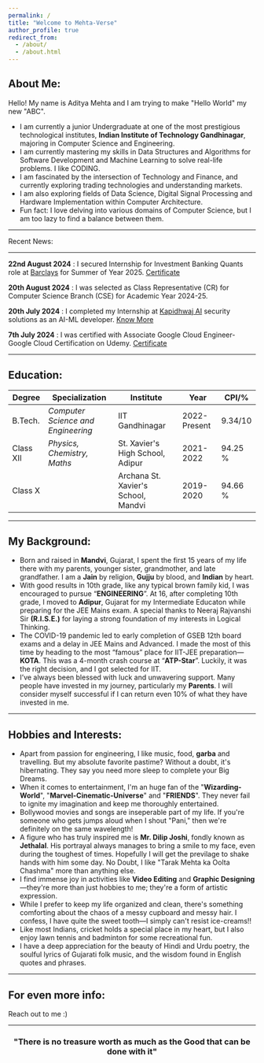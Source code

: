 ```yaml
---
permalink: /
title: "Welcome to Mehta-Verse"
author_profile: true
redirect_from: 
  - /about/
  - /about.html
---
```

<!-- This is the front page of a website that is powered by the [Academic Pages template](https://github.com/academicpages/academicpages.github.io) and hosted on GitHub pages. [GitHub pages](https://pages.github.com) is a free service in which websites are built and hosted from code and data stored in a GitHub repository, automatically updating when a new commit is made to the respository. This template was forked from the [Minimal Mistakes Jekyll Theme](https://mmistakes.github.io/minimal-mistakes/) created by Michael Rose, and then extended to support the kinds of content that academics have: publications, talks, teaching, a portfolio, blog posts, and a dynamically-generated CV. You can fork [this repository](https://github.com/academicpages/academicpages.github.io) right now, modify the configuration and markdown files, add your own PDFs and other content, and have your own site for free, with no ads! An older version of this template powers my own personal website at [stuartgeiger.com](http://stuartgeiger.com), which uses [this Github repository](https://github.com/staeiou/staeiou.github.io). -->

About Me:
-----
Hello! My name is Aditya Mehta and I am trying to make "Hello World" my new "ABC".

- I am currently a junior Undergraduate at one of the most prestigious technological institutes, **Indian Institute of Technology Gandhinagar**, majoring in Computer Science and Engineering.
-	I am currently mastering my skills in Data Structures and Algorithms for Software Development and Machine Learning to solve real-life problems. I like CODING.
- I am fascinated by the intersection of Technology and Finance, and currently exploring trading technologies and understanding markets.
- I am also exploring fields of Data Science, Digital Signal Processing and Hardware Implementation within Computer Architecture.
-	Fun fact: I love delving into various domains of Computer Science, but I am too lazy to find a balance between them.

<hr>

Recent News:

-----
**22nd August 2024** : I secured Internship for Investment Banking Quants role at [Barclays](https://www.barclays.in/) for Summer of Year 2025. [Certificate](/files/SummerInternshipBarclays.png)

**20th August 2024** : I was selected as Class Representative (CR) for Computer Science Branch (CSE) for Academic Year 2024-25.

**20th July 2024** : I completed my Internship at [Kapidhwaj AI](https://www.kapidhwaj.ai/) security solutions as an AI-ML developer. [Know More](https://aditya-me13.github.io/interns/)

**7th July 2024** : I was certified with Associate Google Cloud Engineer-Google Cloud Certification on Udemy. [Certificate](https://www.udemy.com/certificate/UC-b5a53396-ff92-4d48-aa8f-d44e43540f34/)

<hr>

Education:
-----

| Degree | Specialization | Institute | Year | CPI/% |
| --- | --- | --- | --- | --- | 
| B.Tech. | _Computer Science and Engineering_| IIT Gandhinagar| 2022-Present| 9.34/10| 
| Class XII  | _Physics, Chemistry, Maths_| St. Xavier's High School, Adipur| 2021-2022 | 94.25 %| 
| Class X | | Archana St. Xavier's School, Mandvi | 2019-2020| 94.66 %| 

<hr>

My Background:
-------

- Born and raised in **Mandvi**, Gujarat, I spent the first 15 years of my life there with my parents, younger sister, grandmother, and late grandfather. I am a **Jain** by religion, **Gujju** by blood, and **Indian** by heart.
-  With good results in 10th grade, like any typical brown family kid, I was encouraged to pursue “**ENGINEERING**”. At 16, after completing 10th grade, I moved to **Adipur**, Gujarat for my Intermediate Educaton while preparing for the JEE Mains exam. A special thanks to Neeraj Rajvanshi Sir **(R.I.S.E.)** for laying a strong foundation of my interests in Logical Thinking.
- The COVID-19 pandemic led to early completion of GSEB 12th board exams and a delay in JEE Mains and Advanced. I made the most of this time by heading to the most “famous” place for IIT-JEE preparation—**KOTA**. This was a 4-month crash course at “**ATP-Star**”. Luckily, it was the right decision, and I got selected for IIT.
- I’ve always been blessed with luck and unwavering support. Many people have invested in my journey, particularly my **Parents**. I will consider myself successful if I can return even 10% of what they have invested in me.
  
<hr>

Hobbies and Interests:
------

- Apart from passion for engineering, I like music, food, **garba** and travelling. But my absolute favorite pastime? Without a doubt, it's hibernating. They say you need more sleep to complete your Big Dreams.
- When it comes to entertainment, I'm an huge fan of the "**Wizarding-World**", "**Marvel-Cinematic-Universe**" and "**FRIENDS**". They never fail to ignite my imagination and keep me thoroughly entertained.
- Bollywood movies and songs are inseperable part of my life. If you're someone who gets jumps aloud when I shout "Pani," then we're definitely on the same wavelength!
- A figure who has truly inspired me is **Mr. Dilip Joshi**, fondly known as **Jethalal**. His portrayal always manages to bring a smile to my face, even during the toughest of times. Hopefully I will get the previlage to shake hands with him some day. No Doubt, I like "Tarak Mehta ka Oolta Chashma" more than anything else.
- I find immense joy in activities like **Video Editing** and **Graphic Designing**—they're more than just hobbies to me; they're a form of artistic expression.
- While I prefer to keep my life organized and clean, there's something comforting about the chaos of a messy cupboard and messy hair. I confess, I have quite the sweet tooth—I simply can't resist ice-creams!!
- Like most Indians, cricket holds a special place in my heart, but I also enjoy lawn tennis and badminton for some recreational fun.
- I have a deep appreciation for the beauty of Hindi and Urdu poetry, the soulful lyrics of Gujarati folk music, and the wisdom found in English quotes and phrases.

<hr>

For even more info:
------
Reach out to me :)
<hr>

<h3><center> "There is no treasure worth as much as the Good that can be done with it" </center></h3>
